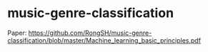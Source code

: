# music-genre-classification

Paper: https://github.com/RongSH/music-genre-classification/blob/master/Machine_learning_basic_principles.pdf
